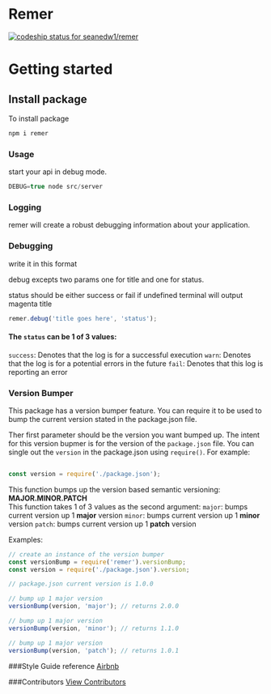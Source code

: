 # Remer

[ ![codeship status for seanedw1/remer](https://codeship.com/projects/92c3f5c0-76cf-0134-e5f4-66667cc72310/status?branch=master)](https://app.codeship.com/projects/179698)


# Getting started

## Install package

To install package

```bash
npm i remer
```

### Usage

start your api in debug mode.

```javascript
DEBUG=true node src/server
```
### Logging

remer will create a robust debugging information about your application.

### Debugging

write it in this format

debug excepts two params one for title and one for status.

status should be either success or fail if undefined terminal will output magenta title

```javascript
remer.debug('title goes here', 'status');
```

#### The `status` can be 1 of 3 values:
`success`: Denotes that the log is for a successful execution
`warn`: Denotes that the log is for a potential errors in the future
`fail`: Denotes that this log is reporting an error


### Version Bumper
This package has a version bumper feature. You can require it to be used to bump the current version stated in the package.json file.

Ther first parameter should be the version you want bumped up. The intent for this version bupmer is for the version of the `package.json` file. You can single out the `version` in the package.json using `require()`. For example:
```javascript

const version = require('./package.json');

```
This function bumps up the version based semantic versioning: **MAJOR.MINOR.PATCH** </br>
This function takes 1 of 3 values as the second argument:
`major`: bumps current version up 1 **major** version
`minor`: bumps current version up 1 **minor** version
`patch`: bumps current version up 1 **patch** version

Examples:
```javascript
// create an instance of the version bumper
const versionBump = require('remer').versionBump;
const version = require('./package.json').version;

// package.json current version is 1.0.0

// bump up 1 major version
versionBump(version, 'major'); // returns 2.0.0

// bump up 1 major version
versionBump(version, 'minor'); // returns 1.1.0

// bump up 1 major version
versionBump(version, 'patch'); // returns 1.0.1
```

###Style Guide reference
[Airbnb](https://github.com/airbnb/javascript)

###Contributors
[View Contributors](https://github.com/seanedw1/remer/graphs/contributors)
